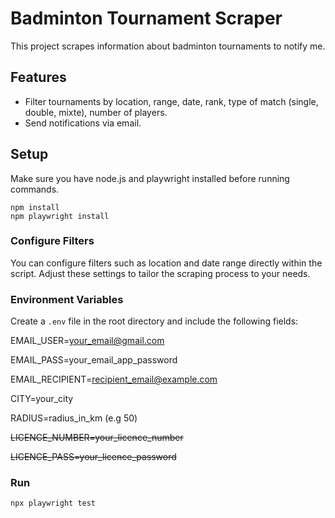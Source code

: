 # Badminton Tournament Scraper

This project scrapes information about badminton tournaments to notify me.

## Features

- Filter tournaments by location, range, date, rank, type of match (single, double, mixte), number of players.
- Send notifications via email.

## Setup

Make sure you have node.js and playwright installed before running commands.

```
npm install
npm playwright install
```

### Configure Filters

You can configure filters such as location and date range directly within the script. Adjust these settings to tailor the scraping process to your needs.

### Environment Variables

Create a `.env` file in the root directory and include the following fields:

EMAIL_USER=your_email@gmail.com

EMAIL_PASS=your_email_app_password

EMAIL_RECIPIENT=recipient_email@example.com

CITY=your_city

RADIUS=radius_in_km (e.g 50)

~~LICENCE_NUMBER=your_licence_number~~

~~LICENCE_PASS=your_licence_password~~

### Run

```
npx playwright test
```
